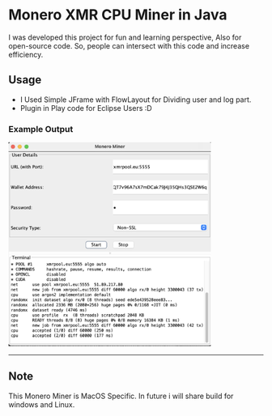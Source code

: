 # Monero XMR CPU Miner in Java

I was developed this project for fun and learning perspective, Also for open-source code. So, people can intersect with this code and increase efficiency.

## Usage

- I Used Simple JFrame with FlowLayout for Dividing user and log part.
- Plugin in Play code for Eclipse Users :D

### Example Output

<img src="./resources/screenshot.png" width="400" />

---

## Note

This Monero Miner is MacOS Specific. In future i will share build for windows and Linux.
